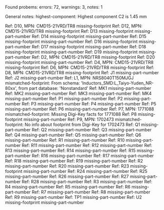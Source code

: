 Found probems: errors: 72, warnings: 3, notes: 1

General notes:
  highest-component: Highest component C2 is 1.45 mm

Ref: D10, MPN: CMD15-21VRD/TR8
  missing-footprint
Ref: D12, MPN: CMD15-21VRD/TR8
  missing-footprint
Ref: D13
  missing-footprint
  missing-part-number
Ref: D14
  missing-footprint
  missing-part-number
Ref: D15
  missing-footprint
  missing-part-number
Ref: D16
  missing-footprint
  missing-part-number
Ref: D17
  missing-footprint
  missing-part-number
Ref: D18
  missing-footprint
  missing-part-number
Ref: D19
  missing-footprint
  missing-part-number
Ref: D2, MPN: CMD15-21VRD/TR8
  missing-footprint
Ref: D20
  missing-footprint
  missing-part-number
Ref: D4, MPN: CMD15-21VRD/TR8
  missing-footprint
Ref: D6, MPN: CMD15-21VRD/TR8
  missing-footprint
Ref: D8, MPN: CMD15-21VRD/TR8
  missing-footprint
Ref: J1
  missing-part-number
Ref: J2
  missing-part-number
Ref: L1, MPN: NRS8040T150MJGJ
  mismatched-footprint: From schema: 'Inductors_SMD:L_Taiyo-Yuden_NR-80xx', from part database: 'Nonstandard'
Ref: MK1
  missing-part-number
Ref: MK2
  missing-part-number
Ref: MK3
  missing-part-number
Ref: MK4
  missing-part-number
Ref: P1
  missing-part-number
Ref: P2
  missing-part-number
Ref: P3
  missing-part-number
Ref: P4
  missing-part-number
Ref: P5
  missing-part-number
Ref: P6
  missing-part-number
Ref: P7, MPN: 1771088
  mismatched-footprint: Missing Digi-Key facts for 1771088
Ref: P8
  missing-footprint
  missing-part-number
Ref: P9, MPN: 1702473
  mismatched-footprint: No info about footprint from Digi-Key for 1702473
Ref: Q1
  missing-part-number
Ref: Q2
  missing-part-number
Ref: Q3
  missing-part-number
Ref: Q4
  missing-part-number
Ref: Q5
  missing-part-number
Ref: Q6
  missing-part-number
Ref: R1
  missing-part-number
Ref: R10
  missing-part-number
Ref: R11
  missing-part-number
Ref: R12
  missing-part-number
Ref: R13
  missing-part-number
Ref: R14
  missing-part-number
Ref: R15
  missing-part-number
Ref: R16
  missing-part-number
Ref: R17
  missing-part-number
Ref: R18
  missing-part-number
Ref: R19
  missing-part-number
Ref: R2
  missing-part-number
Ref: R20
  missing-part-number
Ref: R23
  missing-footprint
  missing-part-number
Ref: R24
  missing-part-number
Ref: R25
  missing-part-number
Ref: R26
  missing-part-number
Ref: R27
  missing-part-number
Ref: R28
  missing-part-number
Ref: R3
  missing-part-number
Ref: R4
  missing-part-number
Ref: R5
  missing-part-number
Ref: R6
  missing-part-number
Ref: R7
  missing-part-number
Ref: R8
  missing-part-number
Ref: R9
  missing-part-number
Ref: TP1
  missing-part-number
Ref: U2
  missing-footprint
  missing-part-number
